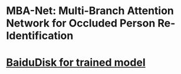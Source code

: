 # MBA-Net: Multi-Branch Attention Network for Occluded Person Re-Identification
# [BaiduDisk for trained model](https://pan.baidu.com/s/1o4K_-6kk9ksP9qEX8SZt0w?pwd=1234)
